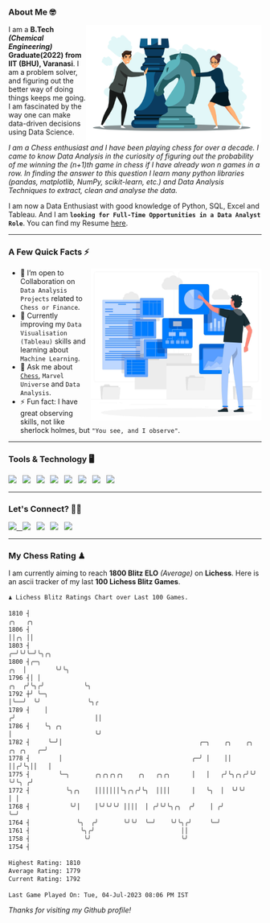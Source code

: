 ### About Me 🤓
<img align="right" alt="Coding" width="350" src="https://github.com/Laxman-Lakhan/Laxman-Lakhan/blob/master/Assets/Chess_Vector.jpg">   

I am a **B.Tech** _**(Chemical Engineering)**_ **Graduate(2022) from IIT (BHU), Varanasi**. I am a problem solver, and figuring out the better way of doing things keeps me going. I am fascinated by the way one can make data-driven decisions using Data Science. 

_I am a Chess enthusiast and I have been playing chess for over a decade. I came to know Data Analysis in the curiosity of figuring out the probability of me winning the (n+1)th game in chess if I have already won n games in a row. In finding the answer to this question I learn many python libraries (pandas, matplotlib, NumPy, scikit-learn, etc.) and Data Analysis Techniques to extract, clean and analyse the data._

I am now a Data Enthusiast with good knowledge of Python, SQL, Excel and Tableau. And I am **`looking for Full-Time Opportunities in a Data Analyst Role`**. You can find my Resume
 [here](https://drive.google.com/file/d/1UIOoogRLj5eGQFQBkuvMmTISZVdl2Ok7/view?usp=sharing).


---

### A Few Quick Facts ⚡️
<img align="right" alt="Coding" width="340" src="https://github.com/Laxman-Lakhan/Laxman-Lakhan/blob/master/Assets/Data_Vector.jpg">   

- 🤝 I’m open to Collaboration on `Data Analysis Projects` related to `Chess or Finance`.
- 📖 Currently improving my `Data Visualisation (Tableau)` skills and learning about `Machine Learning`.
- 💬 Ask me about [`Chess`](https://lichess.org/@/YourKingIsInDanger), `Marvel Universe` and `Data Analysis`.
- ⚡️ Fun fact: I have great observing skills, not like sherlock holmes, but `"You see, and I observe"`.

---
### Tools & Technology 🖥

<img src="https://img.shields.io/badge/Python-white?logo=Python&logoColor=ColorName&style=ShieldStyle" /> &nbsp;
<img src="https://img.shields.io/badge/MySQL-white?logo=MySQL&logoColor=ColorName&style=ShieldStyle" /> &nbsp;
<img src="https://img.shields.io/badge/Tableau-white?logo=Tableau&logoColor=ColorName&style=ShieldStyle" /> &nbsp;
<img src="https://img.shields.io/badge/Excel-white?logo=Microsoft+Excel&logoColor=196F3D&style=ShieldStyle" /> &nbsp;
<img src="https://img.shields.io/badge/Jupyter-white?logo=Jupyter&logoColor=ColorName&style=ShieldStyle" /> &nbsp;
<img src="https://img.shields.io/badge/pandas-white?logo=Pandas&logoColor=000080&style=ShieldStyle" /> &nbsp;
<img src="https://img.shields.io/badge/numpy-white?logo=Numpy&logoColor=85C1E9&style=ShieldStyle" /> &nbsp;
<img src="https://img.shields.io/badge/scikit learn-white?logo=Scikit+Learn&logoColor=ColorName&style=ShieldStyle" /> &nbsp;



---

### Let's Connect? 🫳🏻

<a href="mailto:laxmansingh.lakhan@gmail.com"> <img src="https://img.icons8.com/fluent/48/000000/gmail.png" width="3.5%"/> &nbsp;
[<img src="https://img.icons8.com/color/48/000000/linkedin.png" width="3.5%"/>](https://www.linkedin.com/in/laxman-lakhan/)  &nbsp;
[<img src="https://img.icons8.com/fluent/48/000000/facebook-new.png" width="3.5%"/>](https://www.facebook.com/s.laxmanlakhan/)  &nbsp;
[<img src="https://img.icons8.com/fluent/48/000000/instagram-new.png" width="3.5%"/>](https://www.instagram.com/laxman.lakhan/)  &nbsp;
[<img src="https://img.icons8.com/color/48/000000/twitter.png" width="3.5%"/>](https://twitter.com/laxman__lakhan)  &nbsp;

 ---
  
### My Chess Rating ♟
  
I am currently aiming to reach **1800 Blitz ELO** *(Average)* on **Lichess**. Here is an ascii tracker of my last **100 Lichess Blitz Games**.

  ```
  ♟︎ 𝙻𝚒𝚌𝚑𝚎𝚜𝚜 𝙱𝚕𝚒𝚝𝚣 𝚁𝚊𝚝𝚒𝚗𝚐𝚜 𝙲𝚑𝚊𝚛𝚝 𝚘𝚟𝚎𝚛 𝙻𝚊𝚜𝚝 𝟷00 𝙶𝚊𝚖𝚎𝚜.
  
1810 ┤                                                                                     ╭╮   ╭╮
1806 ┤                                                                                     ││╭╮ ││
1803 ┤                                                                                   ╭─╯╰╯╰─╯╰╮╭╮
1800 ┤╭─╮                                                                            ╭╮  │        ╰╯╰╮
1796 ┤│ │                                                                       ╭╮  ╭╯╰╮╭╯           ╰╮
1792 ┼╯ ╰─╮                                                                     │╰──╯  ╰╯             ╰╮╭
1789 ┤    │                                                                    ╭╯                      ││
1786 ┤    ╰╮ ╭╮                                                                │                       ╰╯
1782 ┤     ╰─╯│                                      ╭─╮    ╭╮    ╭╮ ╭╮ ╭╮   ╭─╯
1778 ┤        │                                    ╭─╯ │    ││    ││╭╯╰╮││   │
1775 ┤        ╰─╮       ╭╮╭╮╭╮╭╮    ╭╮   ╭╮╭╮      │   │   ╭╯╰╮╭╮╭╯╰╯  ╰╯╰╮ ╭╯
1772 ┤          ╰╮╭╮    │││││││╰╮╭╮╭╯╰╮  ││││      │   ╰╮  │  ╰╯╰╯        │ │
1768 ┤           ╰╯│    │╰╯╰╯╰╯ ││││  │ ╭╯╰╯╰╮╭╮  ╭╯    │ ╭╯              ╰─╯
1764 ┤             ╰╮  ╭╯       ╰╯╰╯  ╰─╯    ╰╯╰╮╭╯     ╰─╯
1761 ┤              ╰╮╭╯                        ││
1758 ┤               ╰╯                         ╰╯
1754 ┤ 

Highest Rating: 1810
Average Rating: 1779
Current Rating: 1792 

Last Game Played On: Tue, 04-Jul-2023 08:06 PM IST
  ```
  
  
*Thanks for visiting my Github profile!*
